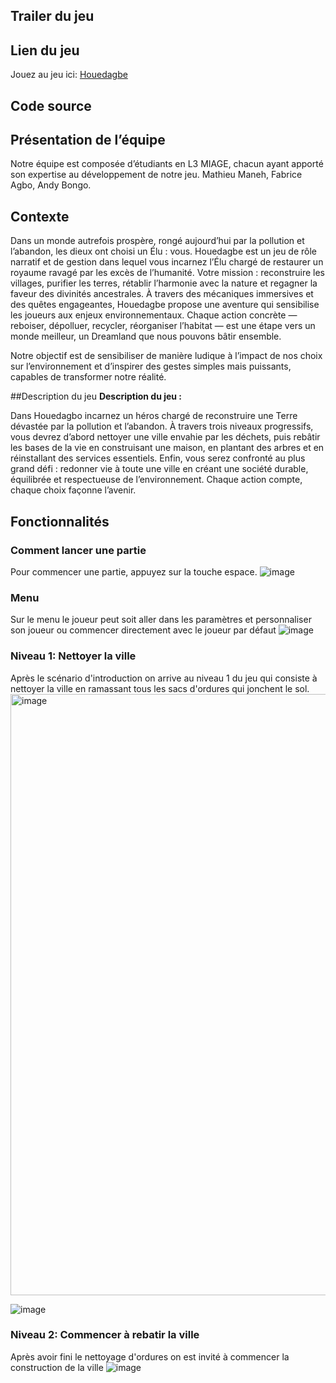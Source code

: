 ## Trailer du jeu
## Lien du jeu
Jouez au jeu ici: [Houedagbe](https://mane-mt.github.io/houedagbe/)
## Code source
## Présentation de l’équipe
Notre équipe est composée d’étudiants en L3 MIAGE, chacun ayant apporté son expertise au développement de notre jeu. Mathieu Maneh, Fabrice Agbo, Andy Bongo.
## Contexte
Dans un monde autrefois prospère, rongé aujourd’hui par la pollution et l’abandon, les dieux ont choisi un Élu : vous.
Houedagbe est un jeu de rôle narratif et de gestion dans lequel vous incarnez l’Élu chargé de restaurer un royaume ravagé par les excès de l’humanité. 
Votre mission : reconstruire les villages, purifier les terres, rétablir l’harmonie avec la nature et regagner la faveur des divinités ancestrales.
À travers des mécaniques immersives et des quêtes engageantes, Houedagbe propose une aventure qui sensibilise les joueurs aux enjeux environnementaux. Chaque action concrète — reboiser, dépolluer, recycler, réorganiser l’habitat — est une étape vers un monde meilleur, un Dreamland que nous pouvons bâtir ensemble.

Notre objectif est de sensibiliser de manière ludique à l’impact de nos choix sur l’environnement et d’inspirer des gestes simples mais puissants, capables de transformer notre réalité.

##Description du jeu
 **Description du jeu :**

Dans Houedagbo incarnez un héros chargé de reconstruire une Terre dévastée par la pollution et l’abandon. À travers trois niveaux progressifs, vous devrez d’abord nettoyer une ville envahie par les déchets, puis rebâtir les bases de la vie en construisant une maison, en plantant des arbres et en réinstallant des services essentiels. Enfin, vous serez confronté au plus grand défi : redonner vie à toute une ville en créant une société durable, équilibrée et respectueuse de l’environnement. Chaque action compte, chaque choix façonne l’avenir.

## Fonctionnalités
### Comment lancer une partie
Pour commencer une partie, appuyez sur la touche espace.
![image](https://github.com/user-attachments/assets/5e8cde80-337c-4a88-a4ec-5e8008888245)
### Menu
Sur le menu le joueur peut soit aller dans les paramètres et personnaliser son joueur ou commencer directement avec le joueur par défaut
![image](https://github.com/user-attachments/assets/cb7ca86a-ed25-43fa-9c46-081e65ad730b)
### Niveau 1: Nettoyer la ville
Après le scénario d'introduction on arrive au niveau 1 du jeu qui consiste à nettoyer la ville en ramassant tous les sacs d'ordures qui jonchent le sol.
<img width="962" alt="image" src="https://github.com/user-attachments/assets/e10a1e15-c0e7-43a4-a4db-525577ce1fa4" />

![image](https://github.com/user-attachments/assets/4cdaf18f-c281-44e2-bb5b-fd7009e60f9b)

### Niveau 2: Commencer à rebatir la ville
Après avoir fini le nettoyage d'ordures on est invité à commencer la construction de la ville
![image](https://github.com/user-attachments/assets/d89f33ed-eb99-4263-bfec-24de15c34bba)






